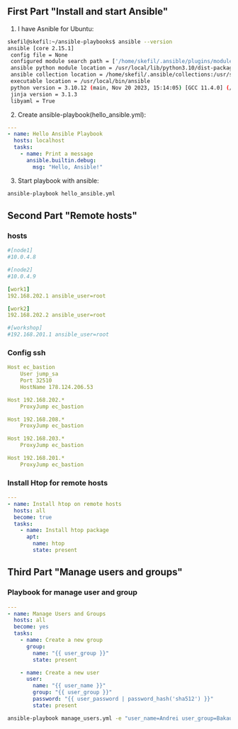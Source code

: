 ## First Part "Install and start Ansible"
1. I have Asnible for Ubuntu:  
 ```Bash
skefil@skefil:~/ansible-playbooks$ ansible --version
ansible [core 2.15.1]
  config file = None
  configured module search path = ['/home/skefil/.ansible/plugins/modules', '/usr/share/ansible/plugins/modules']
  ansible python module location = /usr/local/lib/python3.10/dist-packages/ansible
  ansible collection location = /home/skefil/.ansible/collections:/usr/share/ansible/collections
  executable location = /usr/local/bin/ansible
  python version = 3.10.12 (main, Nov 20 2023, 15:14:05) [GCC 11.4.0] (/usr/bin/python3)
  jinja version = 3.1.3
  libyaml = True
```
2. Create ansible-playbook(hello_ansible.yml):
```yaml
---
- name: Hello Ansible Playbook
  hosts: localhost
  tasks:
    - name: Print a message
      ansible.builtin.debug:
        msg: "Hello, Ansible!"

```
3. Start playbook with ansible:
```Bash
ansible-playbook hello_ansible.yml
```

## Second Part "Remote hosts"

### hosts
```yaml
#[node1]
#10.0.4.8 

#[node2]
#10.0.4.9 

[work1]
192.168.202.1 ansible_user=root

[work2]
192.168.202.2 ansible_user=root

#[workshop]
#192.168.201.1 ansible_user=root

```
### Config ssh
```yaml
Host ec_bastion
    User jump_sa
    Port 32510
    HostName 178.124.206.53

Host 192.168.202.*
    ProxyJump ec_bastion

Host 192.168.208.*
    ProxyJump ec_bastion

Host 192.168.203.*
    ProxyJump ec_bastion

Host 192.168.201.*
    ProxyJump ec_bastion


```

### Install Htop for remote hosts
```yaml
---
- name: Install htop on remote hosts
  hosts: all
  become: true
  tasks:
    - name: Install htop package
      apt:
        name: htop
        state: present

```

## Third Part "Manage users and groups"

### Playbook for manage user and group
```yaml
---
- name: Manage Users and Groups
  hosts: all
  become: yes
  tasks:
    - name: Create a new group
      group:
        name: "{{ user_group }}"
        state: present

    - name: Create a new user
      user:
        name: "{{ user_name }}"
        group: "{{ user_group }}"
        password: "{{ user_password | password_hash('sha512') }}"
        state: present

```
 ```Bash
ansible-playbook manage_users.yml -e "user_name=Andrei user_group=Bakaushyn user_password=1234"
```

